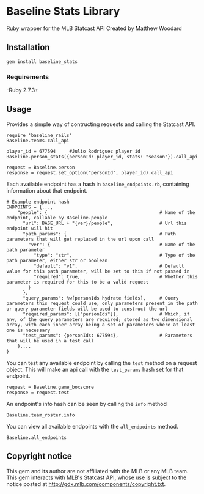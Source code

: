 # Baseline Stats Library
Ruby wrapper for the MLB Statcast API
Created by Matthew Woodard

## Installation
```
gem install baseline_stats
```

### Requirements
-Ruby 2.7.3+

## Usage

Provides a simple way of contructing requests and calling the Statcast API.
```
require 'baseline_rails'
Baseline.teams.call_api

player_id = 677594     #Julio Rodriguez player id
Baseline.person_stats({personId: player_id, stats: "season"}).call_api

request = Baseline.person
response = request.set_option("personId", player_id).call_api
```

Each available endpoint has a hash in `baseline_endpoints.rb`, containing information about that endpoint.

```
# Example endpoint hash
ENDPOINTS = {...,
    "people": {                                         # Name of the endpoint, callable by Baseline.people
      "url": BASE_URL + "{ver}/people",                 # Url this endpoint will hit
      "path_params": {                                  # Path parameters that will get replaced in the url upon call
        "ver": {                                        # Name of the path parameter
          "type": "str",                                # Type of the path parameter, either str or boolean
          "default": "v1",                              # Default value for this path parameter, will be set to this if not passed in
          "required": true,                             # Whether this parameter is required for this to be a valid request
        }
      },
      "query_params": %w[personIds hydrate fields],     # Query parameters this request could use, only parameters present in the path or query parameter fields will be used to construct the url
      "required_params": [["personIds"]],               # Which, if any, of the query parameters are required; stored as two dimensional array, with each inner array being a set of parameters where at least one is necessary
      "test_params": {personIds: 677594},               # Parameters that will be used in a test call
    },...
}
```

You can test any available endpoint by calling the `test` method on a request object.  This will make an api call with the `test_params` hash set for that endpoint.
```
request = Baseline.game_boxscore
response = request.test
```

An endpoint's info hash can be seen by calling the `info` method
```
Baseline.team_roster.info
```

You can view all available endpoints with the `all_endpoints` method.
```
Baseline.all_endpoints
```

## Copyright notice
This gem and its author are not affiliated with the MLB or any MLB team.
This gem interacts with MLB's Statcast API, whose use is subject to the notice posted at http://gdx.mlb.com/components/copyright.txt.


